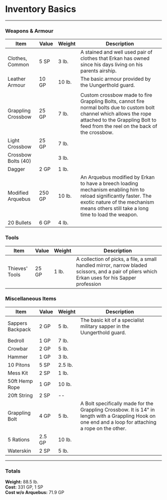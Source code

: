 # Inventory Basics

---

### Weapons & Armour

Item | Value | Weight | Description
--- | --- | --- | ---
Clothes, Common  | 5 SP | 3 lb. | A stained and well used pair of clothes that Erkan has owned since his days living on his parents airship.
Leather Armour  | 10 GP | 10 lb. | The basic armour provided by the Uungerthold guard.
  |   |   |
Grappling Crossbow  | 25 GP | 7 lb. | Custom crossbow made to fire Grappling Bolts, cannot fire normal bolts due to custom bolt channel which allows the rope attached to the Grappling Bolt to feed from the reel on the back of the crossbow.
Light Crossbow | 25 GP | 7 lb. |
Crossbow Bolts (40) |  | 3 lb. |
Dagger | 2 GP | 1 lb. |  
Modified Arquebus  | 250 GP | 10 lb. | An Arquebus modified by Erkan to have a breech loading mechanism enabling him to reload significantly faster. The exotic nature of the mechanism means others still take a long time to load the weapon.
20 Bullets  | 6 GP | 4 lb. |

### Tools

Item | Value | Weight | Description
--- | --- | --- | ---
Thieves' Tools  | 25 GP | 1 lb. | A collection of picks, a file, a small handled mirror, narrow bladed scissors, and a pair of pliers which Erkan uses for his Sapper profession

### Miscellaneous Items

Item | Value | Weight | Description
--- | --- | --- | ---
Sappers Backpack  | 2 GP | 5 lb. | The basic kit of a specialist military sapper in the Uungerthold guard.
Bedroll  | 1 GP | 7 lb. |
Crowbar  | 2 GP | 5 lb. |
Hammer  | 1 GP | 3 lb. |
10 Pitons  | 5 SP | 2.5 lb. |
Mess Kit  | 2 SP | 1 lb. |
50ft Hemp Rope  | 1 GP | 10 lb. |
20ft String | 2 SP | -- |
Grappling Bolt  | 4 GP | 5 lb. | A Bolt specifically made for the Grappling Crossbow. It is 14" in length with a Grappling Hook on one end and a loop for attaching a rope on the other.
5 Rations  | 2.5 GP | 10 lb. |
Waterskin  | 2 SP | 5 lb. |

---

### Totals

**Weight:** 88.5 lb.  
**Cost:** 331 GP, 1 SP  
**Cost w/o Arquebus:** 71.9 GP
